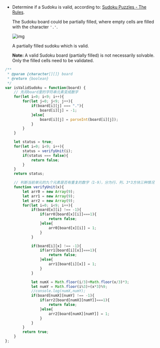 
 * Determine if a Sudoku is valid, according to: [Sudoku Puzzles - The Rules](http://sudoku.com.au/TheRules.aspx).

   The Sudoku board could be partially filled, where empty cells are filled with the character `'.'`.

   ![img](http://upload.wikimedia.org/wikipedia/commons/thumb/f/ff/Sudoku-by-L2G-20050714.svg/250px-Sudoku-by-L2G-20050714.svg.png)

   A partially filled sudoku which is valid.

   **Note:**
   A valid Sudoku board (partially filled) is not necessarily solvable. Only the filled cells need to be validated.

```javascript
/**
 * @param {character[][]} board
 * @return {boolean}
 */
var isValidSudoku = function(board) {
	// 先将board里的字符串元素变成数字
	for(let i=0; i<9; i++){
		for(let j=0; j<9; j++){
			if(board[i][j] === "."){
				board[i][j] = -1;
			}else{
				board[i][j] = parseInt(board[i][j]);
			}
		}
	}

	let status = true;
	for(let i=0; i<9; i++){
		status = verifyUnit(i);
		if(status === false){
			return false;
		}
	}
	return status;

	// 判断当前单元的九个元素是否有重复的数字（1-9），分为行、列、3*3方块三种情况
	function verifyUnit(x){
		let arr0 = new Array(9);
		let arr1 = new Array(9);
		let arr2 = new Array(9);
		for(let i=0; i<9; i++){
			if(board[x][i] !== -1){
				if(arr0[board[x][i]]===1){
					return false;
				}else{
					arr0[board[x][i]] = 1;
				}
			}

			if(board[i][x] !== -1){
				if(arr1[board[i][x]]===1){
					return false;
				}else{
					arr1[board[i][x]] = 1;
				}
			}

			let numX = Math.floor(i/3)+Math.floor(x/3)*3;
			let numY = Math.floor(i%3)+(x*3)%9;
			//console.log(numX,numY);
			if(board[numX][numY] !== -1){
				if(arr2[board[numX][numY]]===1){
					return false;
				}else{
					arr2[board[numX][numY]] = 1;
				}
			}
		}
		return true;
	}
};
```









